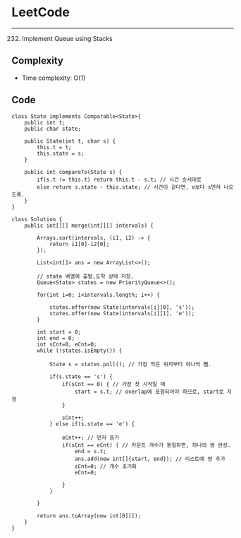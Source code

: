 [//]: # (# Intuition)
<!-- Describe your first thoughts on how to solve this problem. -->


# LeetCode
___
232. Implement Queue using Stacks

[//]: # (## Approach)

[//]: # (<!-- Describe your approach to solving the problem. -->)


## Complexity

- Time complexity: O(1)

[//]: # (<!-- Add your time complexity here, e.g. $$O&#40;n&#41;$$ -->)

[//]: # ()
[//]: # ([//]: # &#40;- Space complexity:&#41;)
[//]: # (<!-- Add your space complexity here, e.g. $$O&#40;n&#41;$$ -->)

## Code
```
class State implements Comparable<State>{
    public int t;
    public char state;

    public State(int t, char s) {
        this.t = t;
        this.state = s;
    }

    public int compareTo(State s) {
        if(s.t != this.t) return this.t - s.t; // 시간 순서대로
        else return s.state - this.state; // 시간이 같다면, e보다 s먼저 나오도록.
    }
}

class Solution {
    public int[][] merge(int[][] intervals) {
        
        Arrays.sort(intervals, (i1, i2) -> {
            return i1[0]-i2[0];
        });

        List<int[]> ans = new ArrayList<>();

        // state 배열에 출발,도착 상태 저장.
        Queue<State> states = new PriorityQueue<>();

        for(int i=0; i<intervals.length; i++) {

            states.offer(new State(intervals[i][0], 's'));
            states.offer(new State(intervals[i][1], 'e'));
        }

        int start = 0;
        int end = 0;
        int sCnt=0, eCnt=0;
        while (!states.isEmpty()) {
            
            State s = states.poll(); // 가장 작은 위치부터 하나씩 뺌.

            if(s.state == 's') { 
                if(sCnt == 0) { // 가장 첫 시작일 때
                    start = s.t; // overlap에 포함되어야 하므로, start로 지정
                }

                sCnt++;
            } else if(s.state == 'e') {
                
                eCnt++; // 먼저 증가
                if(sCnt == eCnt) { // 카운트 개수가 동일하면, 하나의 쌍 완성.
                    end = s.t;
                    ans.add(new int[]{start, end}); // 리스트에 쌍 추가
                    sCnt=0; // 개수 초기화
                    eCnt=0;

                }
            }

        }

        return ans.toArray(new int[0][]);
    }
}
```